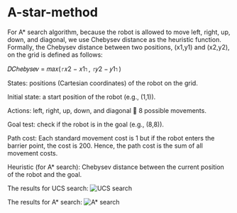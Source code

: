 # A-star-method


For A* search algorithm, because the robot is allowed to move left, right, up, down, and diagonal, we use
Chebysev distance as the heuristic function. Formally, the Chebysev distance between two positions, (x1,y1)
and (x2,y2), on the grid is defined as follows:

𝐷𝐶ℎ𝑒𝑏𝑦𝑠𝑒𝑣 = 𝑚𝑎𝑥(⌈𝑥2 − 𝑥1⌉, ⌈𝑦2 − 𝑦1⌉)


States: positions (Cartesian coordinates) of the robot on the grid.

Initial state: a start position of the robot (e.g., (1,1)).

Actions: left, right, up, down, and diagonal  8 possible movements.

Goal test: check if the robot is in the goal (e.g., (8,8)).

Path cost: Each standard movement cost is 1 but if the robot enters the barrier point, the cost is 200. Hence, the path cost is the sum of all movement costs.

Heuristic (for A* search): Chebysev distance between the current position of the robot and the goal.

The results for UCS search:
![UCS search](https://user-images.githubusercontent.com/53122798/192971488-568112f3-5b35-4fe2-a3cb-fef6027908fe.png)

The results for A* search:
![A* search](https://user-images.githubusercontent.com/53122798/192971624-946b09b2-75b8-4a41-bc40-e98d15a8d449.png)

